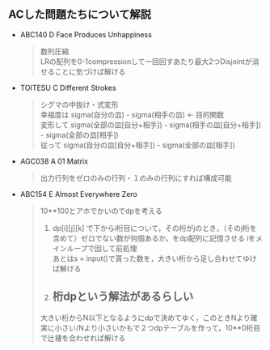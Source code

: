 ## ACした問題たちについて解説

* ABC140 D Face Produces Unhappiness
    > 数列圧縮 <br>
    > LRの配列を0-1compressionして一回回すあたり最大2つDisjointが消せることに気づけば解ける

* TOITESU C Different Strokes
    > シグマの中抜け・式変形 <br>
    > 幸福度は sigma(自分の皿) - sigma(相手の皿) <- 目的関数 <br>
    > 変形して sigma(全部の皿[自分+相手]) - sigma(相手の皿[自分+相手]) - sigma(全部の皿[相手]) <br>
    > 従って sigma(自分の皿[自分+相手]) - sigma(全部の皿[相手])

* AGC038 A 01 Matrix
    > 出力行列をゼロのみの行列・１のみの行列にすれば構成可能

* ABC154 E Almost Everywhere Zero
    > 10**100とアホでかいのでdpを考える <br>
    > 1.    dp[i][j][k] で下からi桁目について，その桁がjのとき，（そのj桁を含めて）ゼロでない数が何個あるか，をdp配列に記憶させる iをメインループで回して前処理 <br>
    > あとはs = input()で貰った数を，大きい桁から足し合わせてゆけば解ける <br>
    > 2.   ## 桁dpという解法があるらしい <br>
    > 大きい桁からN以下となるようにdpで決めてゆく，このときNより確実に小さい/Nより小さいかもで２つdpテーブルを作って，10**0桁目で辻褄を合わせれば解ける